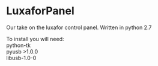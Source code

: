 # LuxaforPanel
Our take on the luxafor control panel. Written in python 2.7

To install you will need:  
python-tk  
pyusb >1.0.0  
libusb-1.0-0


